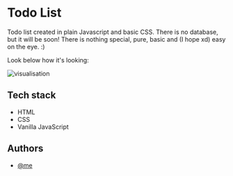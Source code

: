 
# Todo List

Todo list created in plain Javascript and basic CSS. There is no database, but it will
be soon! There is nothing special, pure, basic and (I hope xd) easy on the eye. :) 

Look below how it's looking:


![visualisation](https://user-images.githubusercontent.com/60189836/149847908-f84e0b41-4c55-49d8-8010-97c69131da3f.jpg)


## Tech stack

 - HTML
 - CSS
 - Vanilla JavaScript

## Authors

- [@me](https://www.github.com/michalmlk)


